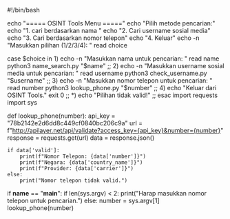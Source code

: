 #!/bin/bash

echo "===== OSINT Tools Menu ====="
echo "Pilih metode pencarian:"
echo "1. cari berdasarkan nama "
echo "2. Cari username sosial media"
echo "3. Cari berdasarkan nomor telepon"
echo "4. Keluar"
echo -n "Masukkan pilihan (1/2/3/4): "
read choice

case $choice in
    1)
        echo -n "Masukkan nama untuk pencarian: "
        read name
        python3 name_search.py "$name"
        ;;
    2)
        echo -n "Masukkan username sosial media untuk pencarian: "
        read username
        python3 check_username.py "$username"
        ;;
    3)
        echo -n "Masukkan nomor telepon untuk pencarian: "
        read number
        python3 lookup_phone.py "$number"
        ;;
    4)
        echo "Keluar dari OSINT Tools."
        exit 0
        ;;
    *)
        echo "Pilihan tidak valid!"
        ;;
esac
import requests
import sys

def lookup_phone(number):
    api_key = "78b2142e2d6dd8c449cf0840bc206c9a"
    url = f"http://apilayer.net/api/validate?access_key={api_key}&number={number}"
    response = requests.get(url)
    data = response.json()
    
    if data['valid']:
        print(f"Nomor Telepon: {data['number']}")
        print(f"Negara: {data['country_name']}")
        print(f"Provider: {data['carrier']}")
    else:
        print("Nomor telepon tidak valid.")

if __name__ == "__main__":
    if len(sys.argv) < 2:
        print("Harap masukkan nomor telepon untuk pencarian.")
    else:
        number = sys.argv[1]
        lookup_phone(number)
